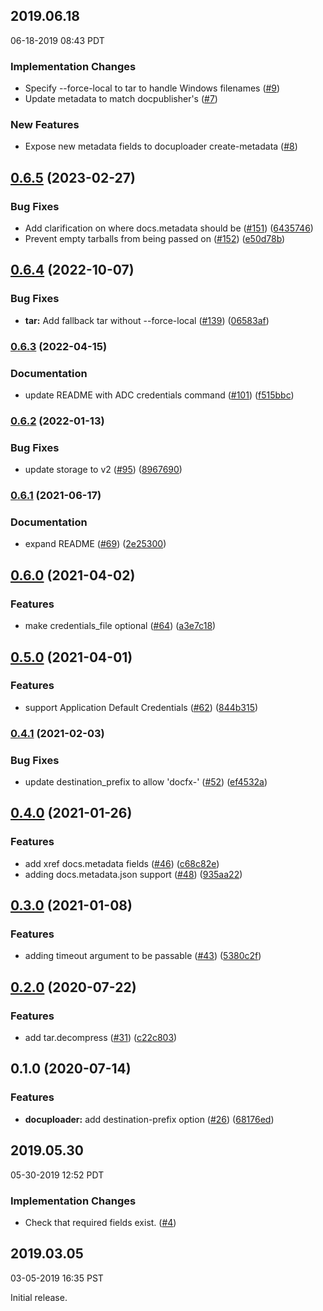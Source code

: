 ## 2019.06.18

06-18-2019 08:43 PDT

### Implementation Changes

- Specify --force-local to tar to handle Windows filenames ([#9](https://github.com/googleapis/docuploader/pull/9))
- Update metadata to match docpublisher's ([#7](https://github.com/googleapis/docuploader/pull/7))

### New Features

- Expose new metadata fields to docuploader create-metadata ([#8](https://github.com/googleapis/docuploader/pull/8))

## [0.6.5](https://github.com/googleapis/docuploader/compare/v0.6.4...v0.6.5) (2023-02-27)


### Bug Fixes

* Add clarification on where docs.metadata should be ([#151](https://github.com/googleapis/docuploader/issues/151)) ([6435746](https://github.com/googleapis/docuploader/commit/6435746eed252f39a6af01b09238c33288dcf615))
* Prevent empty tarballs from being passed on ([#152](https://github.com/googleapis/docuploader/issues/152)) ([e50d78b](https://github.com/googleapis/docuploader/commit/e50d78bd07462b074d222277bcead5f6b9f2b66c))

## [0.6.4](https://github.com/googleapis/docuploader/compare/v0.6.3...v0.6.4) (2022-10-07)


### Bug Fixes

* **tar:** Add fallback tar without --force-local ([#139](https://github.com/googleapis/docuploader/issues/139)) ([06583af](https://github.com/googleapis/docuploader/commit/06583afcfc23ad305af433015b4e0b370b107928))

### [0.6.3](https://github.com/googleapis/docuploader/compare/v0.6.2...v0.6.3) (2022-04-15)


### Documentation

* update README with ADC credentials command ([#101](https://github.com/googleapis/docuploader/issues/101)) ([f515bbc](https://github.com/googleapis/docuploader/commit/f515bbc1add620f9e11c7d5f002d3eb743762a64))

### [0.6.2](https://github.com/googleapis/docuploader/compare/v0.6.1...v0.6.2) (2022-01-13)


### Bug Fixes

* update storage to v2 ([#95](https://github.com/googleapis/docuploader/issues/95)) ([8967690](https://github.com/googleapis/docuploader/commit/8967690247ab972803963007bde8d1410140778c))

### [0.6.1](https://www.github.com/googleapis/docuploader/compare/v0.6.0...v0.6.1) (2021-06-17)


### Documentation

* expand README ([#69](https://www.github.com/googleapis/docuploader/issues/69)) ([2e25300](https://www.github.com/googleapis/docuploader/commit/2e25300378e77caaa092a30dabb1e66ca726deb8))

## [0.6.0](https://www.github.com/googleapis/docuploader/compare/v0.5.0...v0.6.0) (2021-04-02)


### Features

* make credentials_file optional ([#64](https://www.github.com/googleapis/docuploader/issues/64)) ([a3e7c18](https://www.github.com/googleapis/docuploader/commit/a3e7c1850f684057de8bfbca8e64f19c0cfe816a))

## [0.5.0](https://www.github.com/googleapis/docuploader/compare/v0.4.1...v0.5.0) (2021-04-01)


### Features

* support Application Default Credentials ([#62](https://www.github.com/googleapis/docuploader/issues/62)) ([844b315](https://www.github.com/googleapis/docuploader/commit/844b3150b1ce143ab6fac3f8866bc08d59c9f1fd))

### [0.4.1](https://www.github.com/googleapis/docuploader/compare/v0.4.0...v0.4.1) (2021-02-03)


### Bug Fixes

* update destination_prefix to allow 'docfx-' ([#52](https://www.github.com/googleapis/docuploader/issues/52)) ([ef4532a](https://www.github.com/googleapis/docuploader/commit/ef4532a409926cb65ec5629df536e46a026feab2))

## [0.4.0](https://www.github.com/googleapis/docuploader/compare/v0.3.0...v0.4.0) (2021-01-26)


### Features

* add xref docs.metadata fields ([#46](https://www.github.com/googleapis/docuploader/issues/46)) ([c68c82e](https://www.github.com/googleapis/docuploader/commit/c68c82e09b50802237ae30990b959bddade1c517))
* adding docs.metadata.json support ([#48](https://www.github.com/googleapis/docuploader/issues/48)) ([935aa22](https://www.github.com/googleapis/docuploader/commit/935aa221c91ae58b8e404bc229ff7ea34698e302))

## [0.3.0](https://www.github.com/googleapis/docuploader/compare/v0.2.0...v0.3.0) (2021-01-08)


### Features

* adding timeout argument to be passable ([#43](https://www.github.com/googleapis/docuploader/issues/43)) ([5380c2f](https://www.github.com/googleapis/docuploader/commit/5380c2fc1da51c1b89c7b8251b575e84bde6a5f3))

## [0.2.0](https://www.github.com/googleapis/docuploader/compare/v0.1.0...v0.2.0) (2020-07-22)


### Features

* add tar.decompress ([#31](https://www.github.com/googleapis/docuploader/issues/31)) ([c22c803](https://www.github.com/googleapis/docuploader/commit/c22c803ad3d59076bf0d3ba78f25d99c7a6375f6))

## 0.1.0 (2020-07-14)


### Features

* **docuploader:** add destination-prefix option ([#26](https://www.github.com/googleapis/docuploader/issues/26)) ([68176ed](https://www.github.com/googleapis/docuploader/commit/68176ed98b80a16ab68e58003e61ceeeab68033f))

## 2019.05.30

05-30-2019 12:52 PDT

### Implementation Changes
- Check that required fields exist. ([#4](https://github.com/googleapis/docuploader/pull/4))

## 2019.03.05

03-05-2019 16:35 PST

Initial release.
